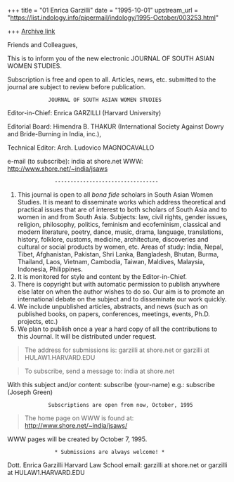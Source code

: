 +++
title = "01 Enrica Garzilli"
date = "1995-10-01"
upstream_url = "https://list.indology.info/pipermail/indology/1995-October/003253.html"

+++
[Archive link](https://list.indology.info/pipermail/indology/1995-October/003253.html)

Friends and Colleagues,

This is to inform you of the new electronic JOURNAL OF SOUTH ASIAN WOMEN 
STUDIES.

Subscription is free and open to all. Articles, news, etc. 
submitted to the journal are subject to review before publication.


                 JOURNAL OF SOUTH ASIAN WOMEN STUDIES

   Editor-in-Chief: Enrica GARZILLI (Harvard University)

   Editorial Board: Himendra B. THAKUR (International Society 
                    Against Dowry and Bride-Burning in India, inc.), 
                    <exact composition to follow>

   Technical Editor: Arch. Ludovico MAGNOCAVALLO   

   e-mail (to subscribe): india at shore.net
   WWW: http://www.shore.net/~india/jsaws


                   ---------------------------------

1) This journal is open to all *bona fide* scholars in South Asian Women 
Studies. It is meant to disseminate works which address theoretical and 
practical issues that are of interest to both scholars of 
South Asia and to women in and from South Asia.
Subjects: law, civil rights, gender issues, religion, philosophy, politics, 
feminism and ecofeminism, classical and modern literature, poetry, 
dance, music, drama, language, translations, history, folklore, customs, 
medicine, architecture, discoveries and cultural or social products by 
women, etc. 
Areas of study: India, Nepal, Tibet, Afghanistan, Pakistan, Shri Lanka, 
Bangladesh, Bhutan, Burma, Thailand, Laos, Vietnam, Cambodia, Taiwan, 
Maldives, Malaysia, Indonesia, Philippines. 
2) It is monitored for style and content by the Editor-in-Chief.
3) There is copyright but with automatic permission to publish anywhere else 
later on when the author wishes to do so. Our aim is to promote 
an international debate on the subject and to disseminate our work quickly.
4) We include unpublished articles, abstracts, and news (such as on 
published books, on papers, conferences, meetings, events, 
Ph.D. projects, etc.)
5) We plan to publish once a year a hard copy of all the contributions 
to this Journal. It will be distributed under request. 

> The address for submissions is:
garzilli at shore.net
or
garzilli at HULAW1.HARVARD.EDU

> To subscribe, send a message to:
india at shore.net

 With this subject and/or content:
 subscribe (your-name)
e.g.: subscribe (Joseph Green)


                 Subscriptions are open from now, October, 1995


> The home page on WWW is found at: 
http://www.shore.net/~india/jsaws/

 WWW pages will be created by October 7, 1995.


                   * Submissions are always welcome! *


Dott. Enrica Garzilli
Harvard Law School 
email: garzilli at shore.net 
or
garzilli at HULAW1.HARVARD.EDU 








